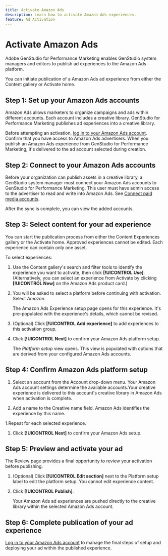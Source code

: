 ```yaml
---
title: Activate Amazon Ads
description: Learn how to activate Amazon Ads experiences.
feature: Ad Activation
---
```

# Activate Amazon Ads

Adobe GenStudio for Performance Marketing enables GenStudio system managers and editors to publish ad experiences to the Amazon Ads platform.

You can initiate publication of a Amazon Ads ad experience from either the Content gallery or Activate home.

## Step 1: Set up your Amazon Ads accounts

Amazon Ads allows marketers to organize campaigns and ads within different accounts. Each account includes a creative library. GenStudio for Performance Marketing publishes ad experiences into a creative library.

Before attempting an activation, [log in to your Amazon Ads account][1]. Confirm that you have access to Amazon Ads advertisers. When you publish an Amazon Ads experience from GenStudio for Performance Marketing, it's delivered to the ad account selected during creation.

## Step 2: Connect to your Amazon Ads accounts

Before your organization can publish assets in a creative library, a GenStudio system manager must connect your Amazon Ads accounts to GenStudio for Performance Marketing. This user must have admin access to the advertiser to read and write into Amazon Ads. See [Connect paid media accounts][2].

After the sync is complete, you can view the added accounts.

## Step 3: Select content for your ad experience

You can start the publication process from either the Content Experiences gallery or the Activate home. Approved experiences cannot be edited. Each experience can contain only one asset.

To select experiences:

1. Use the Content gallery's search and filter tools to identify the experience you want to activate, then click **[!UICONTROL Use]**. (Alternatively, you can select an experience from Activate by clicking **[!UICONTROL New]** on the Amazon Ads product card.) 

1. You will be asked to select a platform before continuing with activation. Select _Amazon_.

   The Amazon Ads Experience setup page opens for this experience. It's pre-populated with the experience's details, which cannot be revised. 

1. (Optional) Click **[!UICONTROL Add experience]** to add experiences to this activation group.

1. Click **[!UICONTROL Next]** to confirm your Amazon Ads platform setup.

   The _Platform setup_ view opens. This view is populated with options that are derived from your configured Amazon Ads accounts.

## Step 4: Confirm Amazon Ads platform setup

1. Select an account from the Account drop-down menu. Your Amazon Ads account settings determine the available accounts.Your creative experience is delivered to this account's creative library in Amazon Ads when activation is complete.

1. Add a name to the Creative name field. Amazon Ads identifies the experience by this name. 
   
1.Repeat for each selected experience.

1. Click **[!UICONTROL Next]** to confirm your Amazon Ads setup.

## Step 5: Preview and activate your ad

The Review page provides a final opportunity to review your activation before publishing.

1. (Optional) Click **[!UICONTROL Edit section]** next to the Platform setup label to edit the platform setup. You cannot edit experience content.

1. Click **[!UICONTROL Publish]**.

   Your Amazon Ads ad experiences are pushed directly to the creative library within the selected Amazon Ads account.

## Step 6: Complete publication of your ad experience

[Log in to your Amazon Ads account][1] to manage the final steps of setup and deploying your ad within the published experience.

[1]: https://advertising.amazon.com/
[2]: /help/user-guide/connectors/connect-channel.md
